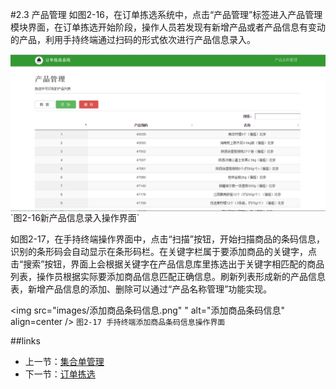 #2.3 产品管理
如图2-16，在订单拣选系统中，点击“产品管理”标签进入产品管理模块界面，在订单拣选开始阶段，操作人员若发现有新增产品或者产品信息有变动的产品，利用手持终端通过扫码的形式依次进行产品信息录入。

<img src="images/产品管理.png"  alt="产品管理" align=center />
`图2-16新产品信息录入操作界面`

如图2-17，在手持终端操作界面中，点击“扫描”按钮，开始扫描商品的条码信息，识别的条形码会自动显示在条形码栏。在关键字栏属于要添加商品的关键字，点击“搜索”按钮，界面上会根据关键字在产品信息库里拣选出于关键字相匹配的商品列表，操作员根据实际要添加商品信息匹配正确信息。刷新列表形成新的产品信息表，新增产品信息的添加、删除可以通过“产品名称管理”功能实现。

<img src="images/添加商品条码信息.png" " alt="添加商品条码信息" align=center />
`图2-17 手持终端添加商品条码信息操作界面`

##links
+ 上一节：[集合单管理](https://github.com/ssor/yiguodoc/blob/master/02.2.md)
+ 下一节：[订单拣选](https://github.com/ssor/yiguodoc/blob/master/02.4.md)
